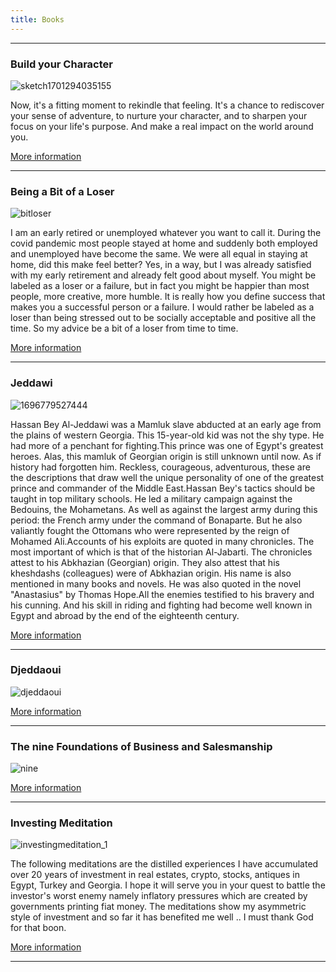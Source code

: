 ```yaml
---
title: Books 
---
```


---

### Build your Character 

![sketch1701294035155](/sketch1701294035155.jpg)

Now, it's a fitting moment to rekindle that feeling. It's a chance to rediscover your sense of adventure, to nurture your character, and to sharpen your focus on your life's purpose. And make a real impact on the world around you.

[More information](/books/build.md)

---

### Being a Bit of a Loser

![bitloser](/bitloser.jpg)

I am an early retired or unemployed whatever you want to call it. During the covid pandemic most people stayed at home and suddenly both employed and unemployed have become the same. We were all equal in staying at home, did this make feel better? Yes, in a way, but I was already satisfied with my early retirement and already felt good about myself. You might be labeled as a loser or a failure, but in fact you might be happier than most people, more creative, more humble. It is really how you define success that makes you a successful person or a failure. I would rather be labeled as a loser than being stressed out to be socially acceptable and positive all the time. So my advice be a bit of a loser from time to time.

[More information](/books/build.md)

---

### Jeddawi 

![1696779527444](/1696779527444.jpg)

Hassan Bey Al-Jeddawi was a Mamluk slave abducted at an early age from the plains of western Georgia. This 15-year-old kid was not the shy type. He had more of a penchant for fighting.This prince was one of Egypt's greatest heroes. Alas, this mamluk of Georgian origin is still unknown until now. As if history had forgotten him.
Reckless, courageous, adventurous, these are the descriptions that draw well the unique personality of one of the greatest prince and commander of the Middle East.Hassan Bey's tactics should be taught in top military schools. He led a military campaign against the Bedouins, the Mohametans. As well as against the largest army during this period: the French army under the command of Bonaparte. But he also valiantly fought the Ottomans who were represented by the reign of Mohamed Ali.Accounts of his exploits are quoted in many chronicles. The most important of which is that of the historian Al-Jabarti. The chronicles attest to his Abkhazian (Georgian) origin. They also attest that his kheshdashs (colleagues) were of Abkhazian origin. His name is also mentioned in many books and novels. He was also quoted in the novel "Anastasius" by Thomas Hope.All the enemies testified to his bravery and his cunning. And his skill in riding and fighting had become well known in Egypt and abroad by the end of the eighteenth century.

[More information](/books/build.md)

---

### Djeddaoui

![djeddaoui](/djeddaoui.jpg)



[More information](/books/build.md)

---

### The nine Foundations of Business and Salesmanship

![nine](/nine.png)

[More information](/books/build.md)

---

### Investing Meditation

![investingmeditation_1](/investingmeditation_1.jpg)

The following meditations are the distilled experiences I have accumulated over 20 years of investment in real estates, crypto, stocks, antiques in Egypt, Turkey and Georgia. I hope it will serve you in your quest to battle the investor's worst enemy namely inflatory pressures which are created by governments printing fiat money. The meditations show my asymmetric style of investment and so far it has benefited me well .. I must thank God for that boon.

[More information](/books/build.md)

---